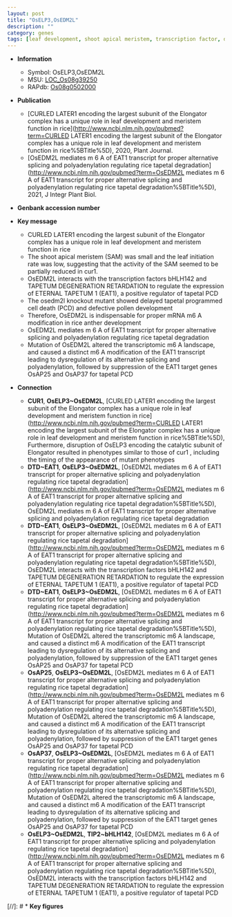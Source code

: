 ```yaml
---
layout: post
title: "OsELP3,OsEDM2L"
description: ""
category: genes
tags: [leaf development, shoot apical meristem, transcription factor, development, pollen, anther, cell death, anther development, tapetum, tapetal, tapetum degeneration, pollen development, PCD, tapetal programmed cell death, programmed cell death]
---
```


* **Information**  
    + Symbol: OsELP3,OsEDM2L  
    + MSU: [LOC_Os08g39250](http://rice.uga.edu/cgi-bin/ORF_infopage.cgi?orf=LOC_Os08g39250)  
    + RAPdb: [Os08g0502000](http://rapdb.dna.affrc.go.jp/viewer/gbrowse_details/irgsp1?name=Os08g0502000)  

* **Publication**  
    + [CURLED LATER1 encoding the largest subunit of the Elongator complex has a unique role in leaf development and meristem function in rice](http://www.ncbi.nlm.nih.gov/pubmed?term=CURLED LATER1 encoding the largest subunit of the Elongator complex has a unique role in leaf development and meristem function in rice%5BTitle%5D), 2020, Plant Journal.
    + [OsEDM2L mediates m 6 A of EAT1 transcript for proper alternative splicing and polyadenylation regulating rice tapetal degradation](http://www.ncbi.nlm.nih.gov/pubmed?term=OsEDM2L mediates m 6 A of EAT1 transcript for proper alternative splicing and polyadenylation regulating rice tapetal degradation%5BTitle%5D), 2021, J Integr Plant Biol.

* **Genbank accession number**  

* **Key message**  
    + CURLED LATER1 encoding the largest subunit of the Elongator complex has a unique role in leaf development and meristem function in rice
    + The shoot apical meristem (SAM) was small and the leaf initiation rate was low, suggesting that the activity of the SAM seemed to be partially reduced in cur1.
    + OsEDM2L interacts with the transcription factors bHLH142 and TAPETUM DEGENERATION RETARDATION to regulate the expression of ETERNAL TAPETUM 1 (EAT1), a positive regulator of tapetal PCD
    + The osedm2l knockout mutant showed delayed tapetal programmed cell death (PCD) and defective pollen development
    + Therefore, OsEDM2L is indispensable for proper mRNA m6 A modification in rice anther development
    + OsEDM2L mediates m 6 A of EAT1 transcript for proper alternative splicing and polyadenylation regulating rice tapetal degradation
    + Mutation of OsEDM2L altered the transcriptomic m6 A landscape, and caused a distinct m6 A modification of the EAT1 transcript leading to dysregulation of its alternative splicing and polyadenylation, followed by suppression of the EAT1 target genes OsAP25 and OsAP37 for tapetal PCD

* **Connection**  
    + __CUR1__, __OsELP3~OsEDM2L__, [CURLED LATER1 encoding the largest subunit of the Elongator complex has a unique role in leaf development and meristem function in rice](http://www.ncbi.nlm.nih.gov/pubmed?term=CURLED LATER1 encoding the largest subunit of the Elongator complex has a unique role in leaf development and meristem function in rice%5BTitle%5D),  Furthermore, disruption of OsELP3 encoding the catalytic subunit of Elongator resulted in phenotypes similar to those of cur1 , including the timing of the appearance of mutant phenotypes
    + __DTD~EAT1__, __OsELP3~OsEDM2L__, [OsEDM2L mediates m 6 A of EAT1 transcript for proper alternative splicing and polyadenylation regulating rice tapetal degradation](http://www.ncbi.nlm.nih.gov/pubmed?term=OsEDM2L mediates m 6 A of EAT1 transcript for proper alternative splicing and polyadenylation regulating rice tapetal degradation%5BTitle%5D), OsEDM2L mediates m 6 A of EAT1 transcript for proper alternative splicing and polyadenylation regulating rice tapetal degradation
    + __DTD~EAT1__, __OsELP3~OsEDM2L__, [OsEDM2L mediates m 6 A of EAT1 transcript for proper alternative splicing and polyadenylation regulating rice tapetal degradation](http://www.ncbi.nlm.nih.gov/pubmed?term=OsEDM2L mediates m 6 A of EAT1 transcript for proper alternative splicing and polyadenylation regulating rice tapetal degradation%5BTitle%5D),  OsEDM2L interacts with the transcription factors bHLH142 and TAPETUM DEGENERATION RETARDATION to regulate the expression of ETERNAL TAPETUM 1 (EAT1), a positive regulator of tapetal PCD
    + __DTD~EAT1__, __OsELP3~OsEDM2L__, [OsEDM2L mediates m 6 A of EAT1 transcript for proper alternative splicing and polyadenylation regulating rice tapetal degradation](http://www.ncbi.nlm.nih.gov/pubmed?term=OsEDM2L mediates m 6 A of EAT1 transcript for proper alternative splicing and polyadenylation regulating rice tapetal degradation%5BTitle%5D),  Mutation of OsEDM2L altered the transcriptomic m6 A landscape, and caused a distinct m6 A modification of the EAT1 transcript leading to dysregulation of its alternative splicing and polyadenylation, followed by suppression of the EAT1 target genes OsAP25 and OsAP37 for tapetal PCD
    + __OsAP25__, __OsELP3~OsEDM2L__, [OsEDM2L mediates m 6 A of EAT1 transcript for proper alternative splicing and polyadenylation regulating rice tapetal degradation](http://www.ncbi.nlm.nih.gov/pubmed?term=OsEDM2L mediates m 6 A of EAT1 transcript for proper alternative splicing and polyadenylation regulating rice tapetal degradation%5BTitle%5D),  Mutation of OsEDM2L altered the transcriptomic m6 A landscape, and caused a distinct m6 A modification of the EAT1 transcript leading to dysregulation of its alternative splicing and polyadenylation, followed by suppression of the EAT1 target genes OsAP25 and OsAP37 for tapetal PCD
    + __OsAP37__, __OsELP3~OsEDM2L__, [OsEDM2L mediates m 6 A of EAT1 transcript for proper alternative splicing and polyadenylation regulating rice tapetal degradation](http://www.ncbi.nlm.nih.gov/pubmed?term=OsEDM2L mediates m 6 A of EAT1 transcript for proper alternative splicing and polyadenylation regulating rice tapetal degradation%5BTitle%5D),  Mutation of OsEDM2L altered the transcriptomic m6 A landscape, and caused a distinct m6 A modification of the EAT1 transcript leading to dysregulation of its alternative splicing and polyadenylation, followed by suppression of the EAT1 target genes OsAP25 and OsAP37 for tapetal PCD
    + __OsELP3~OsEDM2L__, __TIP2~bHLH142__, [OsEDM2L mediates m 6 A of EAT1 transcript for proper alternative splicing and polyadenylation regulating rice tapetal degradation](http://www.ncbi.nlm.nih.gov/pubmed?term=OsEDM2L mediates m 6 A of EAT1 transcript for proper alternative splicing and polyadenylation regulating rice tapetal degradation%5BTitle%5D),  OsEDM2L interacts with the transcription factors bHLH142 and TAPETUM DEGENERATION RETARDATION to regulate the expression of ETERNAL TAPETUM 1 (EAT1), a positive regulator of tapetal PCD

[//]: # * **Key figures**  


